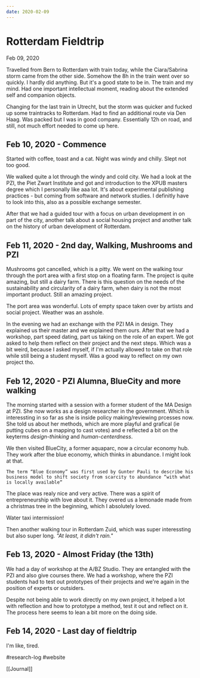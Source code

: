 ```yaml
---
date: 2020-02-09
---
```

# Rotterdam Fieldtrip
Feb 09, 2020

Travelled from Bern to Rotterdam with train today, while the Ciara/Sabrina storm came from the other side. Somehow the 8h in the train went over so quickly. I hardly did anything. But it's a good state to be in. The train and my mind. Had one important intellectual moment, reading about the extended self and companion objects.

Changing for the last train in Utrecht, but the storm was quicker and fucked up some traintracks to Rotterdam. Had to find an additional route via Den Haag. Was packed but I was in good company. Essentially 12h on road, and still, not much effort needed to come up here.

## Feb 10, 2020 - Commence

Started with coffee, toast and a cat. Night was windy and chilly. Slept not too good.

We walked quite a lot through the windy and cold city. We had a look at the PZI, the Piet Zwart Institute and got and introduction to the XPUB masters degree which I personally like aaa lot. It's about experimental publishing practices - but coming from software and network studies. I definitly have to look into this, also as a possible exchange semester.

After that we had a guided tour with a focus on urban development in on part of the city, another talk about a social housing project and another talk on the history of urban development of Rotterdam.

## Feb 11, 2020 - 2nd day, Walking, Mushrooms and PZI

Mushrooms got cancelled, which is a pitty. We went on the walking tour through the port area with a first stop on a floating farm. The project is quite amazing, but still a dairy farm. There is this question on the needs of the sustainability and circularity of a dairy farm, when dairy is not the most important product. Still an amazing project.

The port area was wonderful. Lots of empty space taken over by artists and social project. Weather was an asshole.

In the evening we had an exchange with the PZI MA in design. They explained us their master and we explained them ours. After that we had a workshop, part speed dating, part us taking on the role of an expert. We got asked to help them reflect on their project and the next steps. Which was a bit weird, because I asked myself, if I'm actually allowed to take on that role while still being a student myself. Was a good way to reflect on my own project tho.

## Feb 12, 2020 - PZI Alumna, BlueCity and more walking

The morning started with a session with a former student of the MA Design at PZI. She now works as a design researcher in the government. Which is interessting in so far as she is inside policy making/reviewing prcesses now. She told us about her methods, which are more playful and grafical (ie putting cubes on a mapping to cast votes) and e reflected a bit on the keyterms _design-thinking_ and _human-centerdness_.

We then visited BlueCity, a former aquaparc, now a circular economy hub. They work after the blue economy, which thinks in abundance. I might look at that.

    The term “Blue Economy” was first used by Gunter Pauli to describe his business model to shift society from scarcity to abundance “with what is locally available“
    
The place was realy nice and very active. There was a spirit of entrepreneurship with love about it. They overed us a lemonade made from a christmas tree in the beginning, which I absolutely loved.

Water taxi intermission!

Then another walking tour in Rotterdam Zuid, which was super interessting but also super long. _"At least, it didn't rain."_

## Feb 13, 2020 - Almost Friday (the 13th)

We had a day of workshop at the A/BZ Studio. They are entangled with the PZI and also give courses there. We had a workshop, where the PZI students had to test out prototypes of their projects and we're again in the position of experts or outsiders.

Despite not being able to work directly on my own project, it helped a lot with reflection and how to prototype a method, test it out and reflect on it. The process here seems to lean a bit more on the doing side.

## Feb 14, 2020 - Last day of fieldtrip
I'm like, tired.

#research-log #website

[[Journal]] 